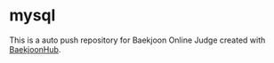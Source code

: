 # mysql
This is a auto push repository for Baekjoon Online Judge created with [BaekjoonHub](https://github.com/BaekjoonHub/BaekjoonHub).
